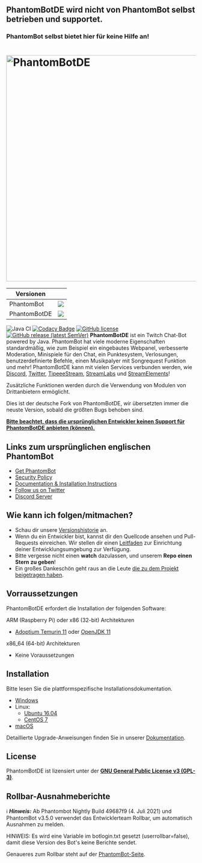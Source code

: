 ## PhantomBotDE wird nicht von PhantomBot selbst betrieben und supportet.
### PhantomBot selbst bietet hier für keine Hilfe an!

# <img alt="PhantomBotDE" src="/.github/logo.png" width="600px"/>

| Versionen | |
|--------------|---|
| PhantomBot   | [![](https://img.shields.io/github/release/phantombot/phantombot.svg?style=for-the-badge)](https://github.com/PhantomBot/PhantomBot/releases/latest) |
| PhantomBotDE | [![](https://img.shields.io/github/release/Daniel25996/PhantomBotDE.svg?style=for-the-badge)](https://github.com/Daniel25996/PhantomBotDE/releases/latest) |

![Java CI](https://github.com/PhantomBotDE/PhantomBotDE/workflows/Java%20CI/badge.svg)
[![Codacy Badge](https://app.codacy.com/project/badge/Grade/e78b35af8f2442d7a8c5040c41164739)](https://www.codacy.com/gh/PhantomBot/PhantomBot/dashboard?utm_source=github.com&amp;utm_medium=referral&amp;utm_content=PhantomBot/PhantomBot&amp;utm_campaign=Badge_Grade)
[![GitHub license](https://img.shields.io/github/license/PhantomBotDE/PhantomBotDE)](https://github.com/PhantomBot/PhantomBot/blob/master/LICENSE)
[![GitHub release (latest SemVer)](https://img.shields.io/github/v/release/Daniel25996/PhantomBotDE?sort=semver)](https://github.com/Daniel25996/PhantomBotDE/releases/latest)
**PhantomBotDE** ist ein Twitch Chat-Bot powered by Java.
PhantomBot hat viele moderne Eigenschaften standardmäßig, wie zum Beispiel ein eingebautes Webpanel, verbesserte Moderation, Minispiele für den Chat, ein Punktesystem, Verlosungen, benutzerdefinierte Befehle, einen Musikpalyer mit Songrequest Funktion und mehr! PhantomBotDE kann mit vielen Services verbunden werden, wie  [Discord](https://discordapp.com/), [Twitter](https://twitter.com), [TipeeeStream](https://tipeeestream.com), [StreamLabs](https://streamlabs.com) und [StreamElements](https://streamelements.com)!

Zusätzliche Funktionen werden durch die Verwendung von Modulen von Drittanbietern ermöglicht.

Dies ist der deutsche Fork von PhantomBotDE, wir übersetzten immer die neuste Version, sobald die größten Bugs behoben sind.

<u>**Bitte beachtet, dass die ursprünglichen Entwickler keinen Support für PhantomBotDE anbieten (können).**</u>

## Links zum ursprünglichen englischen PhantomBot
* [Get PhantomBot](https://phantom.bot/ "PhantomBot")
* [Security Policy](https://github.com/PhantomBot/PhantomBot/blob/master/SECURITY.md)
* [Documentation & Installation Instructions](https://phantom.bot/guides/ "Documenation and Installation Instructions")
* [Follow us on Twitter](https://www.twitter.com/PhantomBot "PhantomBot Twitter")
* [Discord Server](https://discord.com/invite/YKvMd78 "PhantomBot Discord Server")

## Wie kann ich folgen/mitmachen?

* Schau dir unsere [Versionshistorie](https://github.com/PhantomBotDE/PhantomBotDE/releases) an.
* Wenn du ein Entwickler bist, kannst dir den Quellcode ansehen und Pull-Requests einreichen. Wir stellen dir einen [Leitfaden](https://github.com/PhantomBot/PhantomBot/blob/master/development-resources/DEVSETUP.md) zur Einrichtung deiner Entwicklungsumgebung zur Verfügung.
* Bitte vergesse nicht einen **watch** dazulassen, und unserem **Repo einen Stern zu geben**!
* Ein großes Dankeschön geht raus an die Leute [die zu dem Projekt beigetragen haben](https://github.com/PhantomBotDE/PhantomBotDE/graphs/contributors).

## Vorraussetzungen

PhantomBotDE erfordert die Installation der folgenden Software:

ARM (Raspberry Pi) oder x86 (32-bit) Architekturen
* [Adoptium Temurin 11](https://adoptium.net/) oder [OpenJDK 11](https://openjdk.java.net/)

x86_64 (64-bit) Architekturen
* Keine Voraussetzungen

## Installation
Bitte lesen Sie die plattformspezifische Installationsdokumentation.
* [Windows](https://phantombot.github.io/PhantomBot/guides/#guide=content/setupbot/windows)
* Linux:
  * [Ubuntu 16.04](https://phantombot.github.io/PhantomBot/guides/#guide=content/setupbot/ubuntu)
  * [CentOS 7](https://phantombot.github.io/PhantomBot/guides/#guide=content/setupbot/centos)
* [macOS](https://phantombot.github.io/PhantomBot/guides/#guide=content/setupbot/macos)

Detaillierte Upgrade-Anweisungen finden Sie in unserer [Dokumentation](https://phantombot.github.io/PhantomBot/guides/#guide=content/setupbot/updatebot).

## License

PhantomBotDE ist lizensiert unter der [**GNU General Public License v3 (GPL-3)**](https://www.gnu.org/copyleft/gpl.html).

## Rollbar-Ausnahmeberichte
:information_source: ***Hinweis:*** Ab Phantombot Nightly Build 49687f9 (4. Juli 2021) und PhantomBot v3.5.0 verwendet das Entwicklerteam Rollbar, um automatisch Ausnahmen zu melden.

HINWEIS: Es wird eine Variable im botlogin.txt gesetzt (userrollbar=false), damit diese Version des Bot's keine Berichte sendet.

Genaueres zum Rollbar steht auf der [PhantomBot-Seite](https://github.com/PhantomBot/PhantomBot#rollbar-exception-reporting).